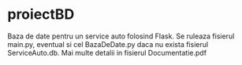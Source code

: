 # proiectBD
Baza de date pentru un service auto folosind Flask.
Se ruleaza fisierul main.py, eventual si cel BazaDeDate.py daca nu exista fisierul ServiceAuto.db.
Mai multe detalii in fisierul Documentatie.pdf
